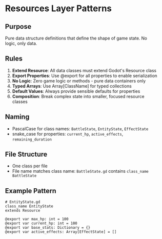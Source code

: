 # Resources Layer Patterns

## Purpose
Pure data structure definitions that define the shape of game state. No logic, only data.

## Rules
1. **Extend Resource**: All data classes must extend Godot's Resource class
2. **Export Properties**: Use @export for all properties to enable serialization
3. **No Logic**: Zero game logic or methods - pure data containers only
4. **Typed Arrays**: Use Array[ClassName] for typed collections
5. **Default Values**: Always provide sensible defaults for properties
6. **Composition**: Break complex state into smaller, focused resource classes

## Naming
- PascalCase for class names: `BattleState`, `EntityState`, `EffectState`
- snake_case for properties: `current_hp`, `active_effects`, `remaining_duration`

## File Structure
- One class per file
- File name matches class name: `BattleState.gd` contains `class_name BattleState`

## Example Pattern
```gdscript
# EntityState.gd
class_name EntityState
extends Resource

@export var max_hp: int = 100
@export var current_hp: int = 100
@export var base_stats: Dictionary = {}
@export var active_effects: Array[EffectState] = []
```